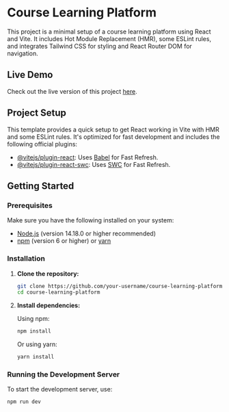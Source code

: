 # Course Learning Platform

This project is a minimal setup of a course learning platform using React and Vite. It includes Hot Module Replacement (HMR), some ESLint rules, and integrates Tailwind CSS for styling and React Router DOM for navigation.

## Live Demo

Check out the live version of this project [here](https://course-learning-rashadul.vercel.app).

## Project Setup

This template provides a quick setup to get React working in Vite with HMR and some ESLint rules. It's optimized for fast development and includes the following official plugins:

- [@vitejs/plugin-react](https://github.com/vitejs/vite-plugin-react/blob/main/packages/plugin-react/README.md): Uses [Babel](https://babeljs.io/) for Fast Refresh.
- [@vitejs/plugin-react-swc](https://github.com/vitejs/vite-plugin-react-swc): Uses [SWC](https://swc.rs/) for Fast Refresh.

## Getting Started

### Prerequisites

Make sure you have the following installed on your system:

- [Node.js](https://nodejs.org/) (version 14.18.0 or higher recommended)
- [npm](https://www.npmjs.com/) (version 6 or higher) or [yarn](https://yarnpkg.com/)

### Installation

1. **Clone the repository:**

    ```bash
    git clone https://github.com/your-username/course-learning-platform.git
    cd course-learning-platform
    ```

2. **Install dependencies:**

    Using npm:

    ```bash
    npm install
    ```

    Or using yarn:

    ```bash
    yarn install
    ```

### Running the Development Server

To start the development server, use:

```bash
npm run dev
